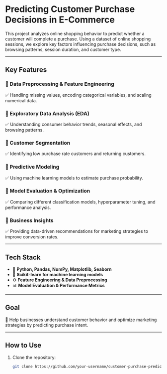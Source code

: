 # Predicting Customer Purchase Decisions in E-Commerce

This project analyzes online shopping behavior to predict whether a customer will complete a purchase. Using a dataset of online shopping sessions, we explore key factors influencing purchase decisions, such as browsing patterns, session duration, and customer type.

---

## **Key Features**

### 🔹 Data Preprocessing & Feature Engineering  
✅ Handling missing values, encoding categorical variables, and scaling numerical data.

### 🔹 Exploratory Data Analysis (EDA)  
✅ Understanding consumer behavior trends, seasonal effects, and browsing patterns.

### 🔹 Customer Segmentation  
✅ Identifying low purchase rate customers and returning customers.

### 🔹 Predictive Modeling  
✅ Using machine learning models to estimate purchase probability.

### 🔹 Model Evaluation & Optimization  
✅ Comparing different classification models, hyperparameter tuning, and performance analysis.

### 🔹 Business Insights  
✅ Providing data-driven recommendations for marketing strategies to improve conversion rates.

---

## **Tech Stack**

- 🐍 **Python, Pandas, NumPy, Matplotlib, Seaborn**  
- 🤖 **Scikit-learn for machine learning models**  
- ⚙️ **Feature Engineering & Data Preprocessing**  
- 📊 **Model Evaluation & Performance Metrics**

---

## **Goal**  
🎯 Help businesses understand customer behavior and optimize marketing strategies by predicting purchase intent.

---

## **How to Use**

1. Clone the repository:
   ```bash
   git clone https://github.com/your-username/customer-purchase-prediction.git
